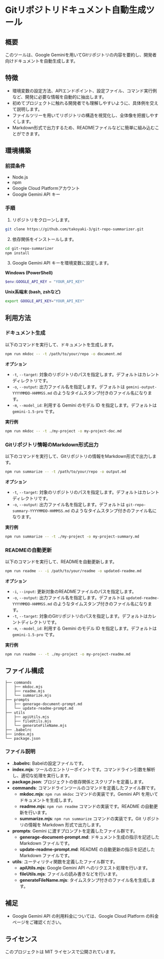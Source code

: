 # Gitリポジトリドキュメント自動生成ツール

## 概要

このツールは、Google Geminiを用いてGitリポジトリの内容を要約し、開発者向けドキュメントを自動生成します。

## 特徴

- 環境変数の設定方法、APIエンドポイント、設定ファイル、コマンド実行例など、開発に必要な情報を自動的に抽出します。
- 初めてプロジェクトに触れる開発者でも理解しやすいように、具体例を交えて説明します。
- ファイルツリーを用いてリポジトリの構造を視覚化し、全体像を把握しやすくします。
- Markdown形式で出力するため、READMEファイルなどに簡単に組み込むことができます。

## 環境構築

### 前提条件

- Node.js
- npm
- Google Cloud Platformアカウント
- Google Gemini API キー

### 手順

1. リポジトリをクローンします。

```bash
git clone https://github.com/takoyaki-3/git-repo-summarizer.git
```

2. 依存関係をインストールします。

```bash
cd git-repo-summarizer
npm install
```

3. Google Gemini API キーを環境変数に設定します。

**Windows (PowerShell)**

```powershell
$env:GOOGLE_API_KEY = "YOUR_API_KEY"
```

**Unix系端末 (bash, zshなど)**

```bash
export GOOGLE_API_KEY="YOUR_API_KEY"
```

## 利用方法

### ドキュメント生成

以下のコマンドを実行して、ドキュメントを生成します。

```bash
npm run mkdoc -- -t /path/to/your/repo -o document.md
```

**オプション**

- `-t`, `--target`: 対象のリポジトリのパスを指定します。デフォルトはカレントディレクトリです。
- `-o`, `--output`: 出力ファイル名を指定します。デフォルトは `gemini-output-YYYYMMDD-HHMMSS.md` のようなタイムスタンプ付きのファイル名になります。
- `-m`, `--model_id`: 利用する Gemini のモデル ID を指定します。デフォルトは `gemini-1.5-pro` です。

**実行例**

```bash
npm run mkdoc -- -t ./my-project -o my-project-doc.md
```

### Gitリポジトリ情報のMarkdown形式出力

以下のコマンドを実行して、Gitリポジトリの情報をMarkdown形式で出力します。

```bash
npm run summarize -- -t /path/to/your/repo -o output.md
```

**オプション**

- `-t`, `--target`: 対象のリポジトリのパスを指定します。デフォルトはカレントディレクトリです。
- `-o`, `--output`: 出力ファイル名を指定します。デフォルトは `git-repo-summary-YYYYMMDD-HHMMSS.md` のようなタイムスタンプ付きのファイル名になります。

**実行例**

```bash
npm run summarize -- -t ./my-project -o my-project-summary.md
```

### READMEの自動更新

以下のコマンドを実行して、READMEを自動更新します。

```bash
npm run readme -- -i /path/to/your/readme -o updated-readme.md
```

**オプション**

- `-i`, `--input`: 更新対象のREADMEファイルのパスを指定します。
- `-o`, `--output`: 出力ファイル名を指定します。デフォルトは `updated-readme-YYYYMMDD-HHMMSS.md` のようなタイムスタンプ付きのファイル名になります。
- `-t`, `--target`: 対象のGitリポジトリのパスを指定します。デフォルトはカレントディレクトリです。
- `-m`, `--model_id`: 利用する Gemini のモデル ID を指定します。デフォルトは `gemini-1.5-pro` です。

**実行例**

```bash
npm run readme -- -t ./my-project -o my-project-readme.md
```

## ファイル構成

```
├── commands
│   ├── mkdoc.mjs
│   ├── readme.mjs
│   └── summarize.mjs
├── prompts
│   ├── generage-document-prompt.md
│   └── update-readme-prompt.md
├── utils
│   ├── apiUtils.mjs
│   ├── fileUtils.mjs
│   └── generateFileName.mjs
├── .babelrc
├── index.mjs
└── package.json

```

### ファイル説明

- **.babelrc**: Babelの設定ファイルです。
- **index.mjs**: ツールのエントリーポイントです。コマンドライン引数を解析し、適切な処理を実行します。
- **package.json**: プロジェクトの依存関係とスクリプトを定義します。
- **commands**: コマンドラインツールのコマンドを定義したファイル群です。
  - **mkdoc.mjs**: `npm run mkdoc` コマンドの実装です。Gemini API を用いてドキュメントを生成します。
  - **readme.mjs**: `npm run readme` コマンドの実装です。README の自動更新を行います。
  - **summarize.mjs**: `npm run summarize` コマンドの実装です。Git リポジトリの情報を Markdown 形式で出力します。
- **prompts**: Gemini に渡すプロンプトを定義したファイル群です。
  - **generage-document-prompt.md**: ドキュメント生成の指示を記述した Markdown ファイルです。
  - **update-readme-prompt.md**: README の自動更新の指示を記述した Markdown ファイルです。
- **utils**: ユーティリティ関数を定義したファイル群です。
  - **apiUtils.mjs**: Google Gemini API へのリクエスト処理を行います。
  - **fileUtils.mjs**: ファイルの読み書きなどを行います。
  - **generateFileName.mjs**: タイムスタンプ付きのファイル名を生成します。

## 補足

- Google Gemini API の利用料金については、Google Cloud Platform の料金ページをご確認ください。

## ライセンス

このプロジェクトは MIT ライセンスで公開されています。